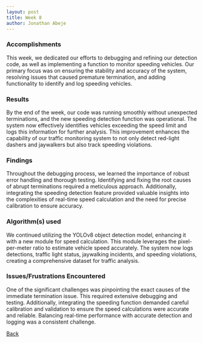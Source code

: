 ```yaml
---
layout: post
title: Week 8
author: Jonathan Abeje
---
```


### Accomplishments
This week, we dedicated our efforts to debugging and refining our detection code, as well as implementing a function to monitor speeding vehicles. Our primary focus was on ensuring the stability and accuracy of the system, resolving issues that caused premature termination, and adding functionality to identify and log speeding vehicles.

### Results
By the end of the week, our code was running smoothly without unexpected terminations, and the new speeding detection function was operational. The system now effectively identifies vehicles exceeding the speed limit and logs this information for further analysis. This improvement enhances the capability of our traffic monitoring system to not only detect red-light dashers and jaywalkers but also track speeding violations.

### Findings
Throughout the debugging process, we learned the importance of robust error handling and thorough testing. Identifying and fixing the root causes of abrupt terminations required a meticulous approach. Additionally, integrating the speeding detection feature provided valuable insights into the complexities of real-time speed calculation and the need for precise calibration to ensure accuracy.

### Algorithm(s) used
We continued utilizing the YOLOv8 object detection model, enhancing it with a new module for speed calculation. This module leverages the pixel-per-meter ratio to estimate vehicle speed accurately. The system now logs detections, traffic light status, jaywalking incidents, and speeding violations, creating a comprehensive dataset for traffic analysis.

### Issues/Frustrations Encountered
One of the significant challenges was pinpointing the exact causes of the immediate termination issue. This required extensive debugging and testing. Additionally, integrating the speeding function demanded careful calibration and validation to ensure the speed calculations were accurate and reliable. Balancing real-time performance with accurate detection and logging was a consistent challenge.

[Back](/.)
